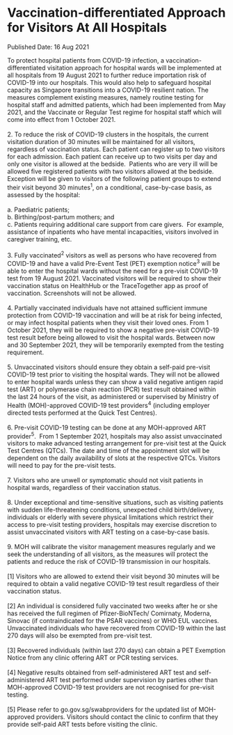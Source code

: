 <html>
    <meta http-equiv="Content-Type" content="text/html; charset=utf-8"/>
    <meta charset="utf-8"/>
    <title>Vaccination-differentiated Approach for Visitors At All Hospitals</title>
    <body><h1>Vaccination-differentiated Approach for Visitors At All Hospitals</h1>
    <p>Published Date: 16 Aug 2021</p> To protect hospital patients from COVID-19 infection, a vaccination-differentiated visitation approach for hospital wards will be implemented at all hospitals from 19 August 2021 to further reduce importation risk of COVID-19 into our hospitals. This would also help to safeguard hospital capacity as Singapore transitions into a COVID-19 resilient nation. The measures complement existing measures, namely routine testing for hospital staff and admitted patients, which had been implemented from May 2021, and the Vaccinate or Regular Test regime for hospital staff which will come into effect from 1 October 2021.<br><br>2. To reduce the risk of COVID-19 clusters in the hospitals, the current visitation duration of 30 minutes will be maintained for all visitors, regardless of vaccination status. Each patient can register up to two visitors for each admission. Each patient can receive up to two visits per day and only one visitor is allowed at the bedside.&nbsp; Patients who are very ill will be allowed five registered patients with two visitors allowed at the bedside. Exception will be given to visitors of the following patient groups to extend their visit beyond 30 minutes<sup>1</sup>, on a conditional, case-by-case basis, as assessed by the hospital:<br><br>a. Paediatric patients;<br>b. Birthing/post-partum mothers; and<br>c. Patients requiring additional care support from care givers.&nbsp; For example, assistance of inpatients who have mental incapacities, visitors involved in caregiver training, etc.<br><br>3. Fully vaccinated<sup>2</sup> visitors as well as persons who have recovered from COVID-19 and have a valid Pre-Event Test (PET) exemption notice<sup>3</sup> will be able to enter the hospital wards without the need for a pre-visit COVID-19 test from 19 August 2021. Vaccinated visitors will be required to show their vaccination status on HealthHub or the TraceTogether app as proof of vaccination. Screenshots will not be allowed.<br><br>4. Partially vaccinated individuals have not attained sufficient immune protection from COVID-19 vaccination and will be at risk for being infected, or may infect hospital patients when they visit their loved ones. From 1 October 2021, they will be required to show a negative pre-visit COVID-19 test result before being allowed to visit the hospital wards. Between now and 30 September 2021, they will be temporarily exempted from the testing requirement.&nbsp;<br><br>5. Unvaccinated visitors should ensure they obtain a self-paid pre-visit COVID-19 test prior to visiting the hospital wards. They will not be allowed to enter hospital wards unless they can show a valid negative antigen rapid test (ART) or polymerase chain reaction (PCR) test result obtained within the last 24 hours of the visit, as administered or supervised by Ministry of Health (MOH)-approved COVID-19 test providers<sup>4</sup> (including employer directed tests performed at the Quick Test Centres).<br><br>6. Pre-visit COVID-19 testing can be done at any MOH-approved ART provider<sup>5</sup>.&nbsp; From 1 September 2021, hospitals may also assist unvaccinated visitors to make advanced testing arrangement for pre-visit test at the Quick Test Centres (QTCs). The date and time of the appointment slot will be dependent on the daily availability of slots at the respective QTCs. Visitors will need to pay for the pre-visit tests.<br><br>7. Visitors who are unwell or symptomatic should not visit patients in hospital wards, regardless of their vaccination status.<br><br>8. Under exceptional and time-sensitive situations, such as visiting patients with sudden life-threatening conditions, unexpected child birth/delivery, individuals or elderly with severe physical limitations which restrict their access to pre-visit testing providers, hospitals may exercise discretion to assist unvaccinated visitors with ART testing on a case-by-case basis.<br><br>9. MOH will calibrate the visitor management measures regularly and we seek the understanding of all visitors, as the measures will protect the patients and reduce the risk of COVID-19 transmission in our hospitals.<br><div><br>[1] Visitors who are allowed to extend their visit beyond 30 minutes will be required to obtain a valid negative COVID-19 test result regardless of their vaccination status.<br><br>[2] An individual is considered fully vaccinated two weeks after he or she has received the full regimen of Pfizer-BioNTech/ Comirnaty, Moderna, Sinovac (if contraindicated for the PSAR vaccines) or WHO EUL vaccines. Unvaccinated individuals who have recovered from COVID-19 within the last 270 days will also be exempted from pre-visit test.<br><br>[3] Recovered individuals (within last 270 days) can obtain a PET Exemption Notice from any clinic offering ART or PCR testing services.<br><div><br></div>[4] Negative results obtained from self-administered ART test and self-administered ART test performed under supervision by parties other than MOH-approved COVID-19 test providers are not recognised for pre-visit testing.<br><br>[5] Please refer to go.gov.sg/swabproviders for the updated list of MOH-approved providers. Visitors should contact the clinic to confirm that they provide self-paid ART tests before visiting the clinic.<br></div></body>
</html>